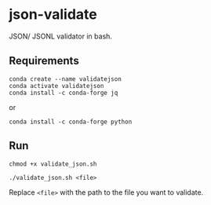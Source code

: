 # json-validate
JSON/ JSONL validator in bash.

## Requirements
```
conda create --name validatejson
conda activate validatejson
conda install -c conda-forge jq
```
or
```
conda install -c conda-forge python
```
## Run

```
chmod +x validate_json.sh

./validate_json.sh <file>
```
Replace `<file>` with the path to the file you want to validate.
